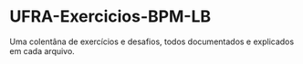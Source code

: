 # UFRA-Exercicios-BPM-LB
Uma colentâna de exercícios e desafios, todos documentados e explicados em cada arquivo.
